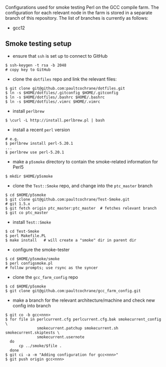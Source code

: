 Configurations used for smoke testing Perl on the GCC compile farm.  The
configuration for each relevant node in the farm is stored in a separate branch
of this repository.  The list of branches is currently as follows:

   * gcc12

## Smoke testing setup
   * ensure that `ssh` is set up to connect to GitHub

    $ ssh-keygen -t rsa -b 2048
    # copy key to GitHub

   * clone the `dotfiles` repo and link the relevant files:

    $ git clone git@github.com:paultcochrane/dotfiles.git
    $ ln -s $HOME/dotfiles/.gitconfig $HOME/.gitconfig
    $ ln -s $HOME/dotfiles/.bashrc $HOME/.bashrc
    $ ln -s $HOME/dotfiles/.vimrc $HOME/.vimrc

   * install `perlbrew`

    $ \curl -L http://install.perlbrew.pl | bash

   * install a recent `perl` version

    # e.g.
    $ perlbrew install perl-5.20.1
    ...
    $ perlbrew use perl-5.20.1

   * make a `p5smoke` directory to contain the smoke-related information for Perl5

    $ mkdir $HOME/p5smoke

   * clone the `Test::Smoke` repo, and change into the `ptc_master` branch

    $ cd $HOME/p5smoke
    $ git clone git@github.com:paultcochrane/Test-Smoke.git
    # git 1.5.x
    $ git fetch origin ptc_master:ptc_master  # fetches relevant branch
    $ git co ptc_master

   * install `Test::Smoke`

    $ cd Test-Smoke
    $ perl Makefile.PL
    $ make install   # will create a "smoke" dir in parent dir

   * configure the smoke-tester

    $ cd $HOME/p5smoke/smoke
    $ perl configsmoke.pl
    # follow prompts; use rsync as the syncer

   * clone the `gcc_farm_config` repo

    $ cd $HOME/p5smoke
    $ git clone git@github.com:paultcochrane/gcc_farm_config.git
    
   * make a branch for the relevant architecture/machine and check new config into branch

    $ git co -b gcc<nnn>
    $ for file in perlcurrent.cfg perlcurrent.cfg.bak smokecurrent_config \
                  smokecurrent.patchup smokecurrent.sh smokecurrent.skiptests \
                  smokecurrent.usernote  
      do
          cp ../smoke/$file .
      done
    $ git ci -a -m "Adding configuration for gcc<nnn>"
    $ git push origin gcc<nnn>
